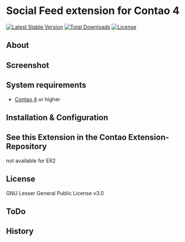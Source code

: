 Social Feed extension for Contao 4
============================================================

[![Latest Stable Version](https://poser.pugx.org/pdir/social-feed-bundle/v/stable)](https://packagist.org/packages/pdir/mobilede-bundle)
[![Total Downloads](https://poser.pugx.org/pdir/social-feed-bundle/downloads)](https://packagist.org/packages/pdir/mobilede-bundle)
[![License](https://poser.pugx.org/pdir/social-feed-bundle/license)](https://packagist.org/packages/pdir/mobilede-bundle)

About
-----


Screenshot
-----------


System requirements
-------------------

* [Contao 4](https://github.com/contao/contao-bundle) or higher

Installation & Configuration
----------------------------


See this Extension in the Contao Extension-Repository
---------------
not available for ER2

License
-------
GNU Lesser General Public License v3.0

ToDo
---------------


History
---------------